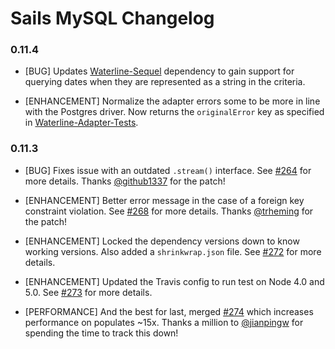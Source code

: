 # Sails MySQL Changelog

### 0.11.4

* [BUG] Updates [Waterline-Sequel](https://github.com/balderdashy/waterline-sequel) dependency to gain support for querying dates when they are represented as a string in the criteria.

* [ENHANCEMENT] Normalize the adapter errors some to be more in line with the Postgres driver. Now returns the `originalError` key as specified in [Waterline-Adapter-Tests](https://github.com/balderdashy/waterline-adapter-tests/pull/89).

### 0.11.3

* [BUG] Fixes issue with an outdated `.stream()` interface. See [#264](https://github.com/balderdashy/sails-mysql/pull/264) for more details. Thanks [@github1337](https://github.com/github1337) for the patch!

* [ENHANCEMENT] Better error message in the case of a foreign key constraint violation. See [#268](https://github.com/balderdashy/sails-mysql/pull/268) for more details. Thanks [@trheming](https://github.com/trheming) for the patch!

* [ENHANCEMENT] Locked the dependency versions down to know working versions. Also added a `shrinkwrap.json` file. See [#272](https://github.com/balderdashy/sails-mysql/pull/272) for more details.

* [ENHANCEMENT] Updated the Travis config to run test on Node 4.0 and 5.0. See [#273](https://github.com/balderdashy/sails-mysql/pull/273) for more details.

* [PERFORMANCE] And the best for last, merged [#274](https://github.com/balderdashy/sails-mysql/pull/274) which increases performance on populates ~15x. Thanks a million to [@jianpingw](https://github.com/jianpingw) for spending the time to track this down!
